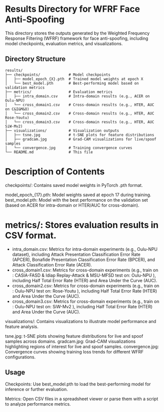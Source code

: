 # Results Directory for WFRF Face Anti-Spoofing

This directory stores the outputs generated by the Weighted Frequency Response Filtering (WFRF) framework for face anti-spoofing, including model checkpoints, evaluation metrics, and visualizations. 

## Directory Structure
```
results/
├── checkpoints/             # Model checkpoints
│   ├── model_epoch_{X}.pth  # Trained model weights at epoch X
│   └── best_model.pth       # Best-performing model based on validation metrics
├── metrics/                 # Evaluation metrics
│   ├── intra_domain.csv     # Intra-domain results (e.g., ACER on Oulu-NPU)
│   └── cross_domain1.csv    # Cross-domain results (e.g., HTER, AUC on C&I&M&O)
│   └── cross_domain2.csv    # Cross-domain results (e.g., HTER, AUC Rose-Youtu)
│   └── cross_domain3.csv    # Cross-domain results (e.g., HTER, AUC SiW-Mv2)
├── visualizations/          # Visualization outputs
│   ├── tsne.jpg             # t-SNE plots for feature distributions
│   ├── gradcam.jpg          # Grad-CAM visualizations for live/spoof samples
│   └── convergence.jpg      # Training convergence curves
└── README.md                # This file
```

# Description of Contents

checkpoints/: Contains saved model weights in PyTorch .pth format.

model_epoch_{17}.pth: Model weights saved at epoch 17 during training.
best_model.pth: Model with the best performance on the validation set (based on ACER for intra-domain or HTER/AUC for cross-domain).


# metrics/: Stores evaluation results in CSV format.

- intra_domain.csv: Metrics for intra-domain experiments (e.g., Oulu-NPU dataset), including Attack Presentation Classification Error Rate (APCER), Bonafide Presentation Classification Error Rate (BPCER), and Attack Classification Error Rate (ACER).
- cross_domain1.csv: Metrics for cross-domain experiments (e.g., train on : CASIA-FASD & Idiap Replay-Attack & MSU-MFSD test on: Oulu-NPU ), including Half Total Error Rate (HTER) and Area Under the Curve (AUC).
- cross_domain2.csv: Metrics for cross-domain experiments (e.g., train on : Oulu-NPU test on: Rose-Youtu ), including Half Total Error Rate (HTER) and Area Under the Curve (AUC).
- cross_domain3.csv: Metrics for cross-domain experiments (e.g., train on : Oulu-NPU test on: SiW-Mv2 ), including Half Total Error Rate (HTER) and Area Under the Curve (AUC).


visualizations/: Contains visualizations to illustrate model performance and feature analysis.

tsne.jpg: t-SNE plots showing feature distributions for live and spoof samples across domains.
gradcam.jpg: Grad-CAM visualizations highlighting regions of interest for live and spoof samples.
convergence.jpg: Convergence curves showing training loss trends for different WFRF configurations.



## Usage

Checkpoints: Use best_model.pth to load the best-performing model for inference or further evaluation.


Metrics: Open CSV files in a spreadsheet viewer or parse them with a script to analyze performance metrics.



